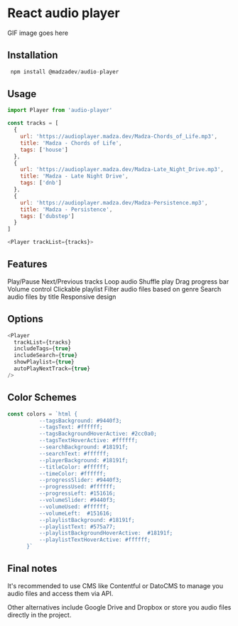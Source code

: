 # React audio player

GIF image goes here

## Installation

```javascript
 npm install @madzadev/audio-player
```

## Usage

```javascript
import Player from 'audio-player'
```

```javascript
const tracks = [
  {
    url: 'https://audioplayer.madza.dev/Madza-Chords_of_Life.mp3',
    title: 'Madza - Chords of Life',
    tags: ['house']
  },
  {
    url: 'https://audioplayer.madza.dev/Madza-Late_Night_Drive.mp3',
    title: 'Madza - Late Night Drive',
    tags: ['dnb']
  },
  {
    url: 'https://audioplayer.madza.dev/Madza-Persistence.mp3',
    title: 'Madza - Persistence',
    tags: ['dubstep']
  }
]
```

```javascript
<Player trackList={tracks}>
```

## Features

Play/Pause
Next/Previous tracks
Loop audio
Shuffle play
Drag progress bar
Volume control
Clickable playlist
Filter audio files based on genre
Search audio files by title
Responsive design

## Options

```javascript
<Player
  trackList={tracks}
  includeTags={true}
  includeSearch={true}
  showPlaylist={true}
  autoPlayNextTrack={true}
/>
```

## Color Schemes

```javascript
const colors = `html {
          --tagsBackground: #9440f3;
          --tagsText: #ffffff;
          --tagsBackgroundHoverActive: #2cc0a0;
          --tagsTextHoverActive: #ffffff;
          --searchBackground: #18191f;
          --searchText: #ffffff;
          --playerBackground: #18191f;
          --titleColor: #ffffff; 
          --timeColor: #ffffff;
          --progressSlider: #9440f3;
          --progressUsed: #ffffff;
          --progressLeft: #151616;
          --volumeSlider: #9440f3;
          --volumeUsed: #ffffff;
          --volumeLeft:  #151616;
          --playlistBackground: #18191f;
          --playlistText: #575a77;
          --playlistBackgroundHoverActive:  #18191f;
          --playlistTextHoverActive: #ffffff;
      }`
```

## Final notes

It's recommended to use CMS like Contentful or DatoCMS to manage you audio files and access them via API.

Other alternatives include Google Drive and Dropbox or store you audio files directly in the project.
